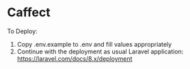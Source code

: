 # Caffect

To Deploy:

1. Copy .env.example to .env and fill values appropriately
2. Continue with the deployment as usual Laravel application: https://laravel.com/docs/8.x/deployment
